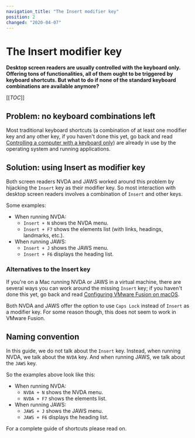 ```yaml
---
navigation_title: "The Insert modifier key"
position: 2
changed: "2020-04-07"
---
```


# The Insert modifier key

**Desktop screen readers are usually controlled with the keyboard only. Offering tons of functionalities, all of them ought to be triggered by keyboard shortcuts. But what to do if none of the standard keyboard combinations are available anymore?**

[[_TOC_]]

## Problem: no keyboard combinations left

Most traditional keyboard shortcuts (a combination of at least one modifier key and any other key, if you haven't done this yet, go back and read [Controlling a computer with a keyboard only](/knowledge/keyboard-only/controlling-a-computer)) are already in use by the operating system and running applications.

## Solution: using Insert as modifier key

Both screen readers NVDA and JAWS worked around this problem by hijacking the `Insert` key as their modifier key. So most interaction with desktop screen readers involves a combination of `Insert` and other keys.

Some examples:

- When running NVDA:
    - `Insert + N` shows the NVDA menu.
    - `Insert + F7` shows the elements list (with links, headings, landmarks, etc.).
- When running JAWS:
    - `Insert + J` shows the JAWS menu.
    - `Insert + F6` displays the heading list.

### Alternatives to the Insert key

If you're on a Mac running NVDA or JAWS in a virtual machine, there are several ways you can work around the missing `Insert` key; if you haven't done this yet, go back and read [Configuring VMware Fusion on macOS](/setup/windows/vmware-on-macos).

Both NVDA and JAWS offer the option to use `Caps Lock` instead of `Insert` as a modifier key. For some reason though, this does not seem to work in VMware Fusion.

## Naming convention

In this guide, we do not talk about the `Insert` key. Instead, when running NVDA, we talk about the `NVDA` key. And when running JAWS, we talk about the `JAWS` key.

So the examples above look like this:

- When running NVDA:
    - `NVDA + N` shows the NVDA menu.
    - `NVDA + F7` shows the elements list.
- When running JAWS:
    - `JAWS + J` shows the JAWS menu.
    - `JAWS + F6` displays the heading list.

For a complete guide of shortcuts please read on.

